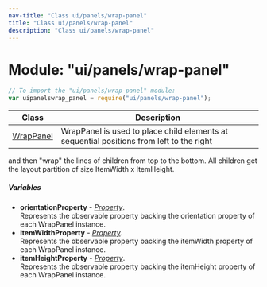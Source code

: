 ```yaml
---
nav-title: "Class ui/panels/wrap-panel"
title: "Class ui/panels/wrap-panel"
description: "Class ui/panels/wrap-panel"
---
```

# Module: "ui/panels/wrap-panel"

``` JavaScript
// To import the "ui/panels/wrap-panel" module:
var uipanelswrap_panel = require("ui/panels/wrap-panel");
```

Class | Description
------|------------
[WrapPanel](../../../ui/panels/wrap-panel/WrapPanel.md) | WrapPanel is used to place child elements at sequential positions from left to the right 
and then "wrap" the lines of children from top to the bottom. 
All children get the layout partition of size ItemWidth x ItemHeight.

##### Variables
 - **orientationProperty** - [_Property_](../../../ui/core/dependency-observable/Property.md).    
  Represents the observable property backing the orientation property of each WrapPanel instance.
 - **itemWidthProperty** - [_Property_](../../../ui/core/dependency-observable/Property.md).    
  Represents the observable property backing the itemWidth property of each WrapPanel instance.
 - **itemHeightProperty** - [_Property_](../../../ui/core/dependency-observable/Property.md).    
  Represents the observable property backing the itemHeight property of each WrapPanel instance.